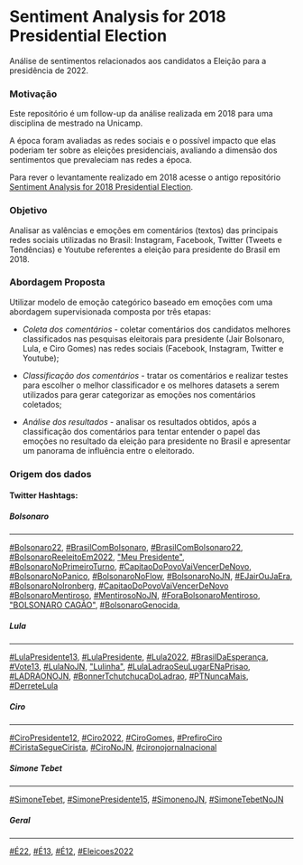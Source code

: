 # Sentiment Analysis for 2018 Presidential Election

Análise de sentimentos relacionados aos candidatos a Eleição para a presidência de 2022.

### Motivação

Este repositório é um follow-up da análise realizada em 2018 para uma disciplina de mestrado na Unicamp.

A época foram avaliadas as redes sociais e o possível impacto que elas poderiam ter sobre as eleições presidenciais, avaliando a dimensão dos sentimentos que prevaleciam nas redes a época.

Para rever o levantamente realizado em 2018 acesse o antigo repositório [Sentiment Analysis for 2018 Presidential Election](https://github.com/rdenadai/sentiment-analysis-2018-president-election).

### Objetivo

Analisar as valências e emoções em comentários (textos) das principais redes sociais utilizadas no Brasil: Instagram, Facebook, Twitter (Tweets e Tendências) e Youtube referentes a eleição para presidente do Brasil em 2018.

### Abordagem Proposta

Utilizar modelo de emoção categórico baseado em emoções com uma abordagem supervisionada composta por três etapas:

 - *Coleta dos comentários* - coletar comentários dos candidatos melhores classificados nas pesquisas eleitorais para presidente (Jair Bolsonaro, Lula, e Ciro Gomes) nas redes sociais (Facebook, Instagram, Twitter e Youtube);

 - *Classificação dos comentários* - tratar os comentários e realizar testes para escolher o melhor classificador e os melhores datasets a serem utilizados para gerar categorizar as emoções nos comentários coletados;

 - *Análise dos resultados* - analisar os resultados obtidos, após a classificação dos comentários para tentar entender o papel das emoções no resultado da eleição para presidente no Brasil e apresentar um panorama de influência entre o eleitorado.

### Origem dos dados

#### Twitter Hashtags:

##### **Bolsonaro**
---
[#Bolsonaro22](https://twitter.com/search?q=%23Bolsonaro22&src=typed_query&f=live),
[#BrasilComBolsonaro](https://twitter.com/search?q=%23BrasilComBolsonaro&src=typed_query&f=live),
[#BrasilComBolsonaro22](https://twitter.com/search?q=%23BrasilComBolsonaro22&src=typed_query&f=live),
[#BolsonaroReeleitoEm2022](https://twitter.com/search?q=%23BolsonaroReeleitoEm2022&src=typed_query&f=live),
["Meu Presidente"](https://twitter.com/search?q=%22Meu%20Presidente%22&src=typed_query&f=live),
[#BolsonaroNoPrimeiroTurno](https://twitter.com/search?q=%23BolsonaroNoPrimeiroTurno&src=typed_query&f=live),
[#CapitaoDoPovoVaiVencerDeNovo](https://twitter.com/search?q=%23CapitaoDoPovoVaiVencerDeNovo&src=typed_query&f=live),
[#BolsonaroNoPanico](https://twitter.com/search?q=%23BolsonaroNoPanico&src=typed_query&f=live),
[#BolsonaroNoFlow](https://twitter.com/search?q=%23BolsonaroNoFlow&src=typed_query&f=live),
[#BolsonaroNoJN](https://twitter.com/search?q=%23BolsonaroNoJN&src=typed_query&f=live),
[#EJairOuJaEra](https://twitter.com/search?q=%23EJairOuJaEra&src=typed_query&f=live),
[#BolsonaroNoIronberg](https://twitter.com/search?q=%23BolsonaroNoIronberg&src=typed_query&f=live),
[#CapitaoDoPovoVaiVencerDeNovo](https://twitter.com/search?q=%23CapitaoDoPovoVaiVencerDeNovo&src=typed_query&f=live)
[#BolsonaroMentiroso](https://twitter.com/search?q=%23BolsonaroMentiroso&src=typed_query&f=live),
[#MentirosoNoJN](https://twitter.com/search?q=%23MentirosoNoJN&src=typed_query&f=live),
[#ForaBolsonaroMentiroso](https://twitter.com/search?q=%23ForaBolsonaroMentiroso&src=typed_query&f=live),
["BOLSONARO CAGÃO"](https://twitter.com/search?q=%22BOLSONARO%20CAG%C3%83O%22&&src=typed_query&f=livey),
[#BolsonaroGenocida](https://twitter.com/search?q=%23BolsonaroGenocida&src=typed_query&f=live),

##### **Lula**
---
[#LulaPresidente13](https://twitter.com/search?q=%23LulaPresidente13&src=typed_query&f=live),
[#LulaPresidente](https://twitter.com/search?q=%23LulaPresidente&src=typed_query&f=live),
[#Lula2022](https://twitter.com/search?q=%23Lula2022&src=typed_query&f=live),
[#BrasilDaEsperança](https://twitter.com/search?q=%23BrasilDaEsperan%C3%A7a&src=typed_query&f=live),
[#Vote13](https://twitter.com/search?q=%23Vote13&src=typed_query&f=live),
[#LulaNoJN](https://twitter.com/search?q=%23LulaNoJN&src=typed_query&f=live),
["Lulinha"](https://twitter.com/search?q=%22Lulinha%22&src=typed_query&f=live),
[#LulaLadraoSeuLugarENaPrisao](https://twitter.com/search?q=%23LulaLadraoSeuLugarENaPrisao&src=typed_query&f=live),
[#LADRAONOJN](https://twitter.com/search?q=%23LADRAONOJN&src=typed_query&f=live),
[#BonnerTchutchucaDoLadrao](https://twitter.com/search?q=%23BonnerTchutchucaDoLadrao&src=typed_query&f=live),
[#PTNuncaMais](https://twitter.com/search?q=%23PTNuncaMais&src=typed_query&f=live),
[#DerreteLula](https://twitter.com/search?q=%23DerreteLula&src=typed_query&f=live)

##### **Ciro**
---
[#CiroPresidente12](https://twitter.com/search?q=%23CiroPresidente12&src=typed_query&f=live),
[#Ciro2022](https://twitter.com/search?q=%23Ciro2022&src=typed_query&f=live),
[#CiroGomes](https://twitter.com/search?q=%23CiroGomes&src=typed_query&f=live),
[#PrefiroCiro](https://twitter.com/search?q=%23PrefiroCiro&src=typed_query&f=live)
[#CiristaSegueCirista](https://twitter.com/search?q=%23CiristaSegueCirista&src=typed_query&f=live),
[#CiroNoJN](https://twitter.com/search?q=%23CiroNoJN&src=typed_query&f=live),
[#cironojornalnacional](https://twitter.com/search?q=%23cironojornalnacional&src=typed_query&f=live)

##### **Simone Tebet**
---
[#SimoneTebet](https://twitter.com/hashtag/SimoneTebet?src=hashtag_click&f=live),
[#SimonePresidente15](https://twitter.com/hashtag/SimonePresidente15?src=hashtag_click&f=live),
[#SimonenoJN](https://twitter.com/search?q=%23SimonenoJN&src=typed_query&f=live),
[#SimoneTebetNoJN](https://twitter.com/hashtag/SimoneTebetNoJN?src=hashtag_click&f=live)

##### **Geral**
---
[#É22](https://twitter.com/search?q=%23%C3%8922&src=typed_query&f=live),
[#É13](https://twitter.com/search?q=%23%C3%8913&src=typed_query&f=live),
[#É12](https://twitter.com/search?q=%23%C3%8912&src=typed_query&f=live),
[#Eleicoes2022](https://twitter.com/search?q=%23Eleicoes2022&src=typed_query&f=live)
